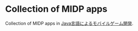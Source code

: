 # Collection of MIDP apps

Collection of MIDP apps in [Java言語によるモバイルゲーム開発](https://amzn.to/2lAXaTe).
